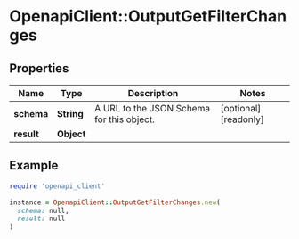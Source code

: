 # OpenapiClient::OutputGetFilterChanges

## Properties

| Name | Type | Description | Notes |
| ---- | ---- | ----------- | ----- |
| **schema** | **String** | A URL to the JSON Schema for this object. | [optional][readonly] |
| **result** | **Object** |  |  |

## Example

```ruby
require 'openapi_client'

instance = OpenapiClient::OutputGetFilterChanges.new(
  schema: null,
  result: null
)
```

